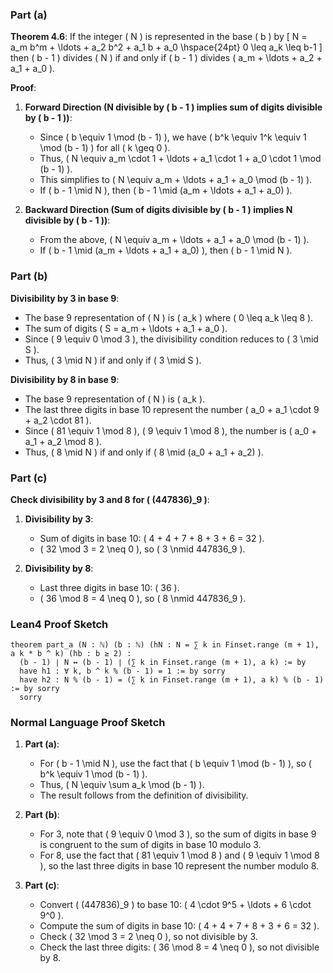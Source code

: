 ### Part (a)

**Theorem 4.6**: If the integer \( N \) is represented in the base \( b \) by 
\[ N = a_m b^m + \ldots + a_2 b^2 + a_1 b + a_0 \hspace{24pt} 0 \leq a_k \leq b-1 \]
then \( b - 1 \) divides \( N \) if and only if \( b - 1 \) divides \( a_m + \ldots + a_2 + a_1 + a_0 \).

**Proof**:
1. **Forward Direction (N divisible by \( b - 1 \) implies sum of digits divisible by \( b - 1 \))**:
   - Since \( b \equiv 1 \mod (b - 1) \), we have \( b^k \equiv 1^k \equiv 1 \mod (b - 1) \) for all \( k \geq 0 \).
   - Thus, \( N \equiv a_m \cdot 1 + \ldots + a_1 \cdot 1 + a_0 \cdot 1 \mod (b - 1) \).
   - This simplifies to \( N \equiv a_m + \ldots + a_1 + a_0 \mod (b - 1) \).
   - If \( b - 1 \mid N \), then \( b - 1 \mid (a_m + \ldots + a_1 + a_0) \).

2. **Backward Direction (Sum of digits divisible by \( b - 1 \) implies N divisible by \( b - 1 \))**:
   - From the above, \( N \equiv a_m + \ldots + a_1 + a_0 \mod (b - 1) \).
   - If \( b - 1 \mid (a_m + \ldots + a_1 + a_0) \), then \( b - 1 \mid N \).

### Part (b)

**Divisibility by 3 in base 9**:
- The base 9 representation of \( N \) is \( a_k \) where \( 0 \leq a_k \leq 8 \).
- The sum of digits \( S = a_m + \ldots + a_1 + a_0 \).
- Since \( 9 \equiv 0 \mod 3 \), the divisibility condition reduces to \( 3 \mid S \).
- Thus, \( 3 \mid N \) if and only if \( 3 \mid S \).

**Divisibility by 8 in base 9**:
- The base 9 representation of \( N \) is \( a_k \).
- The last three digits in base 10 represent the number \( a_0 + a_1 \cdot 9 + a_2 \cdot 81 \).
- Since \( 81 \equiv 1 \mod 8 \), \( 9 \equiv 1 \mod 8 \), the number is \( a_0 + a_1 + a_2 \mod 8 \).
- Thus, \( 8 \mid N \) if and only if \( 8 \mid (a_0 + a_1 + a_2) \).

### Part (c)

**Check divisibility by 3 and 8 for \( (447836)_9 \)**:
1. **Divisibility by 3**:
   - Sum of digits in base 10: \( 4 + 4 + 7 + 8 + 3 + 6 = 32 \).
   - \( 32 \mod 3 = 2 \neq 0 \), so \( 3 \nmid 447836_9 \).

2. **Divisibility by 8**:
   - Last three digits in base 10: \( 36 \).
   - \( 36 \mod 8 = 4 \neq 0 \), so \( 8 \nmid 447836_9 \).

### Lean4 Proof Sketch

```lean4
theorem part_a (N : ℕ) (b : ℕ) (hN : N = ∑ k in Finset.range (m + 1), a k * b ^ k) (hb : b ≥ 2) :
  (b - 1) ∣ N ↔ (b - 1) ∣ (∑ k in Finset.range (m + 1), a k) := by
  have h1 : ∀ k, b ^ k % (b - 1) = 1 := by sorry
  have h2 : N % (b - 1) = (∑ k in Finset.range (m + 1), a k) % (b - 1) := by sorry
  sorry
```

### Normal Language Proof Sketch

1. **Part (a)**:
   - For \( b - 1 \mid N \), use the fact that \( b \equiv 1 \mod (b - 1) \), so \( b^k \equiv 1 \mod (b - 1) \).
   - Thus, \( N \equiv \sum a_k \mod (b - 1) \).
   - The result follows from the definition of divisibility.

2. **Part (b)**:
   - For 3, note that \( 9 \equiv 0 \mod 3 \), so the sum of digits in base 9 is congruent to the sum of digits in base 10 modulo 3.
   - For 8, use the fact that \( 81 \equiv 1 \mod 8 \) and \( 9 \equiv 1 \mod 8 \), so the last three digits in base 10 represent the number modulo 8.

3. **Part (c)**:
   - Convert \( (447836)_9 \) to base 10: \( 4 \cdot 9^5 + \ldots + 6 \cdot 9^0 \).
   - Compute the sum of digits in base 10: \( 4 + 4 + 7 + 8 + 3 + 6 = 32 \).
   - Check \( 32 \mod 3 = 2 \neq 0 \), so not divisible by 3.
   - Check the last three digits: \( 36 \mod 8 = 4 \neq 0 \), so not divisible by 8.